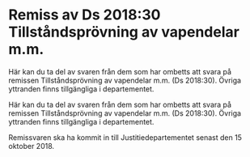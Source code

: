 # Remiss av Ds 2018:30 Tillståndsprövning av vapendelar m.m.

Här kan du ta del av svaren från dem som har ombetts att svara på remissen Tillståndsprövning av vapendelar m.m. (Ds 2018:30). Övriga yttranden finns tillgängliga i departementet.

Här kan du ta del av svaren från dem som har ombetts att svara på remissen Tillståndsprövning av vapendelar m.m. (Ds 2018:30). Övriga yttranden finns tillgängliga i departementet.

Remissvaren ska ha kommit in till Justitiedepartementet senast den 15 oktober 2018.
